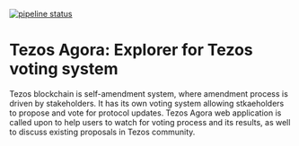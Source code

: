 [![pipeline status](https://gitlab.com/serokell/agora/badges/master/pipeline.svg)](https://gitlab.com/serokell/agora/commits/master)
# Tezos Agora: Explorer for Tezos voting system

Tezos blockchain is self-amendment system, where
amendment process is driven by stakeholders.
It has its own voting system allowing stkaeholders to propose and vote for protocol updates.
Tezos Agora web application is called upon to help users
to watch for voting process and its results,
as well to discuss existing proposals in Tezos community.
